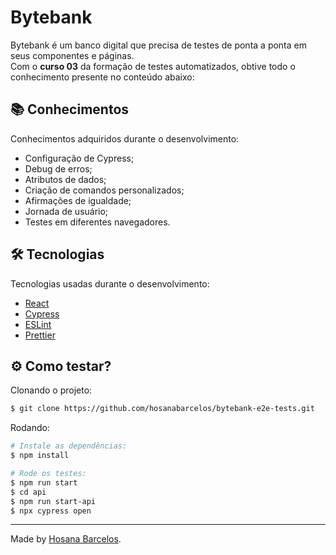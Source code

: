 <h1>
    Bytebank
</h1>

Bytebank é um banco digital que precisa de testes de ponta a ponta em seus componentes e páginas. <br />
Com o **curso 03** da formação de testes automatizados, obtive todo o conhecimento presente no conteúdo abaixo:

 ## 📚 Conhecimentos

Conhecimentos adquiridos durante o desenvolvimento:
- Configuração de Cypress;
- Debug de erros;
- Atributos de dados;
- Criação de comandos personalizados;
- Afirmações de igualdade;
- Jornada de usuário;
- Testes em diferentes navegadores.

  
 ## 🛠️ Tecnologias

Tecnologias usadas durante o desenvolvimento:

- [React](https://react.dev/)
- [Cypress](https://www.cypress.io/)
- [ESLint](https://eslint.org/)
- [Prettier](https://prettier.io/)

## ⚙️ Como testar?

Clonando o projeto:
```bash
$ git clone https://github.com/hosanabarcelos/bytebank-e2e-tests.git
```

Rodando:
``` bash
# Instale as dependências:
$ npm install

# Rode os testes:
$ npm run start
$ cd api
$ npm run start-api
$ npx cypress open
```
---

Made by [Hosana Barcelos](https://github.com/hosanabarcelos).
